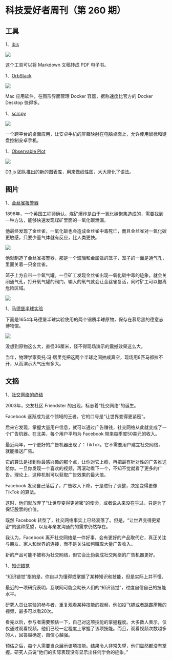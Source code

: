 # 科技爱好者周刊（第 260 期）

## 工具

1、[ibis](https://github.com/themsaid/ibis)

![](https://cdn.beekka.com/blogimg/asset/202212/bg2022120302.webp)

这个工具可以将 Markdown 文稿转成 PDF 电子书。

1、[OrbStack](https://orbstack.dev/)

![](https://cdn.beekka.com/blogimg/asset/202304/bg2023042802.webp)

Mac 应用软件，在图形界面管理 Docker 容器，据称速度比官方的 Docker Desktop 快得多。

1、[scrcpy](https://github.com/Genymobile/scrcpy)

![](https://cdn.beekka.com/blogimg/asset/202304/bg2023042908.webp)

一个跨平台的桌面应用，让安卓手机的屏幕映射在电脑桌面上，允许使用鼠标和键盘控制安卓手机。

1、[Observable Plot](https://observablehq.com/plot/)

![](https://cdn.beekka.com/blogimg/asset/202304/bg2023043005.webp)

D3.js 团队推出的新的图表库，用来做线性图，大大简化了语法。

## 图片

1、[金丝雀报警器](https://museumcrush.org/this-device-was-used-to-resuscitate-canaries-in-coal-mines/)

1896年，一个英国工程师确认，煤矿爆炸是由于一氧化碳聚集造成的，需要找到一种方法，能够快速发现煤矿里面的一氧化碳泄漏。

他最终发现了金丝雀，一氧化碳也会造成金丝雀中毒死亡，而且金丝雀对一氧化碳更敏感，只要少量气体就有反应，比人类更快。

![](https://cdn.beekka.com/blogimg/asset/202301/bg2023011004.webp)

他就制造了金丝雀报警器，那是一个玻璃和金属做的笼子，笼子的一面是通气孔，里面关着一只金丝雀。

笼子上方自带一个氧气罐。一旦矿工发现金丝雀出现一氧化碳中毒的迹象，就会关闭通气孔，打开氧气罐的阀门，输入的氧气就会让金丝雀复活，同时矿工可以撤离危险区域。

![](https://cdn.beekka.com/blogimg/asset/202301/bg2023011005.webp)

1、[马德堡半球实验](https://nautil.us/the-remarkable-emptiness-of-existence-256323/)

下面是1654年马德堡半球实验使用的两个铜质半球原物，保存在慕尼黑的德意志博物馆。

![](https://cdn.beekka.com/blogimg/asset/202301/bg2023011104.webp)

没想到原物这么大，直径36厘米，怪不得现场演示的震撼效果这么大。

当年，物理学家奥托·冯·居里克把这两个半球之间抽成真空，现场用8匹马都拉不开，从而演示大气压有多大。

## 文摘

1、[社交网络的终结](https://reb00ted.org/tech/20220727-end-of-social-networking/)

2003年，交友社区 Friendster 的出现，标志着“社交网络”的诞生。

Facebook 逐渐成为这个领域的王者，它的口号是“让世界变得更紧密”。

后来它发现，掌握大量用户信息，就可以通过广告赚钱，社交网络从此就变成了一个广告机器。在北美，每个用户平均为 Facebook 带来每季度50美元的收入。

最近两年，一个更好的广告机器出现了：TikTok。它不需要用户建立社交网络，就能推送广告。

它的算法是找到你最感兴趣的那个点，让你对它上瘾，再把最有针对性的广告推送给你。一旦你发现一个喜欢的视频，再滚动看下一个，不知不觉就看了更多的广告。理论上，这种机制可以获取广告效果的最大值。

Facebook 发现自己落后了，广告收入下降，于是进行了调整，决定变得更像 TikTok 的算法。

这时，他们就放弃了“让世界变得更紧密”的使命，或者说从来没在乎过，只是为了保证股票的价值。

既然 Facebook 转型了，社交网络事实上已经衰落了。但是，“让世界变得更紧密”的这种愿望，以及与亲友沟通的的需求仍然存在。

我认为，Facebook 离开社交网络是一件好事，会有更好的产品取代它，真正关注与朋友、家人和世界的连接，而不是关注如何赚取大量广告收入。

新的产品可能不被称为社交网络，但它会比伪装成社交网络的广告机器更好。

1、[知识错觉](https://www.bbc.com/worklife/article/20220812-the-illusion-of-knowledge-that-makes-people-overconfident)

“知识错觉”指的是，你自以为懂得或掌握了某种知识和技能，但是实际上并不懂。

最近的一项研究表明，互联网可能会助长人们的“知识错觉”，过度自信自己的技能水平。

研究人员让实验的参与者，重复观看某种技能的视频，例如投飞镖或者跳霹雳舞的视频，最多可以看20次。

看完以后，参与者需要预估一下，自己对这项技能的掌握程度。大多数人表示，仅仅通过观看视频，他们已经一定程度上掌握了该项技能。而且，观看视频次数越多的人，回答越确定，自信心越强。

预估之后，每个人需要当众展示该项技能。结果令人非常失望，他们显然都没有掌握。研究人员说“他们的实际表现没有显示出任何学会的迹象。”
